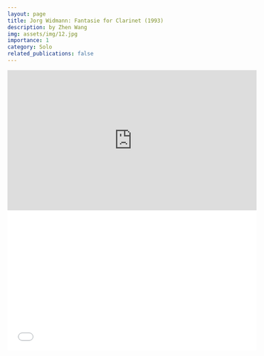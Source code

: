 ```yaml
---
layout: page
title: Jorg Widmann: Fantasie for Clarinet (1993)
description: by Zhen Wang
img: assets/img/12.jpg
importance: 1
category: Solo
related_publications: false
---
```



<iframe width="560" height="315" src="https://www.youtube.com/embed/KLDZiwIFhEc" frameborder="0" allowfullscreen></iframe>

<iframe width="560" height="315" src="[https://www.youtube.com/embed/KLDZiwIFhEc](https://www.youtube.com/watch?v=jjLhMJ8XAVs&ab_channel=ZhenWang)" frameborder="0" allowfullscreen></iframe>



